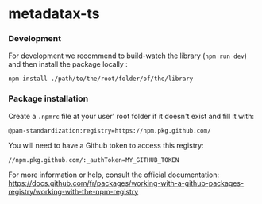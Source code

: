 # metadatax-ts

### Development
For development we recommend to build-watch the library (`npm run dev`) and then install the package locally :
```shell
npm install ./path/to/the/root/folder/of/the/library
``` 
### Package installation
Create a `.npmrc` file at your user' root folder if it doesn't exist and fill it with:
```
@pam-standardization:registry=https://npm.pkg.github.com/
```
You will need to have a Github token to access this registry:
```
//npm.pkg.github.com/:_authToken=MY_GITHUB_TOKEN
```
For more information or help, consult the official documentation: https://docs.github.com/fr/packages/working-with-a-github-packages-registry/working-with-the-npm-registry